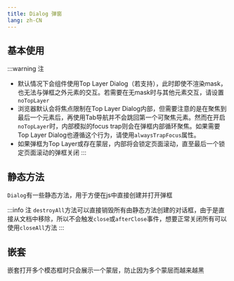 ```yaml
---
title: Dialog 弹窗
lang: zh-CN
---
```


## 基本使用

<!-- @Code:basicUsage -->

:::warning 注
- 默认情况下会组件使用Top Layer Dialog（若支持），此时即使不渲染mask，也无法与弹框之外元素的交互。若需要在无mask时与其他元素交互，请设置`noTopLayer`
- 浏览器默认会将焦点限制在Top Layer Dialog内部，但需要注意的是在聚焦到最后一个元素后，再使用Tab导航并不会跳回第一个可聚焦元素。然而在开启`noTopLayer`时，内部模拟的focus trap则会在弹框内部循环聚焦。如果需要Top Layer Dialog也遵循这个行为，请使用`alwaysTrapFocus`属性。
- 如果弹框为Top Layer或存在蒙层，内部将会锁定页面滚动，直至最后一个锁定页面滚动的弹框关闭
:::

## 静态方法

`Dialog`有一些静态方法，用于方便在js中直接创建并打开弹框

<!-- @Code:staticMethods -->

:::info 注
`destroyAll`方法可以直接销毁所有由静态方法创建的对话框，由于是直接从文档中移除，所以不会触发`close`或`afterClose`事件，想要正常关闭所有可以使用`closeAll`方法
:::


## 嵌套

嵌套打开多个模态框时只会展示一个蒙层，防止因为多个蒙层而越来越黑

<!-- @Code:nested -->